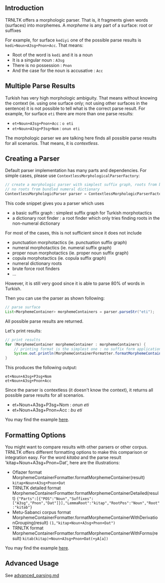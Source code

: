 ## Introduction ##

TRNLTK offers a morphologic parser. That is, it fragments given words (surfaces) into morphemes.
A *morpheme* is any part of a surface: root or suffixes

For example, for surface `kediyi` one of the possible parse results is `kedi+Noun+A3sg+Pnon+Acc`. That means:

* Root of the word is `kedi` and it is a noun
* It is a singular noun : `A3sg`
* There is no possession : `Pnon`
* And the case for the noun is accusative : `Acc`

## Multiple Parse Results ##

Turkish has very high morphologic ambiguity. That means without knowing the context (ie. using one surface only; not
using other surfaces in the sentence) it is not possible to tell what is the correct parse result.
For example, for surface `eti` there are more than one parse results:

* `et+Noun+A3sg+Pnon+Acc` : `o eti`
* `et+Noun+A3sg+P3sg+Nom` : `onun eti`

The morphologic parser we are talking here finds all possible parse results for all scenarios. That means, it is
*contextless*.

## Creating a Parser ##
Default parser implementation has many parts and dependencies.
For simple cases, please use `ContextlessMorphologicalParserFactory`:

```java
// create a morphologic parser with simplest suffix graph, roots from bundled dictionary,
// no roots from bundled numeral dictionary
ContextlessMorphologicParser parser = ContextlessMorphologicParserFactory.createSimple();
```

This code snippet gives you a parser which uses
* a basic suffix graph : simplest suffix graph for Turkish morphotactics
* a dictionary root finder : a root finder which only tries finding roots in the non-numeral dictionary

For most of the cases, this is not sufficient since it does not include
* punctuation morphotactics (ie. punctuation suffix graph)
* numeral morphotactics (ie. numeral suffix graph)
* proper noun morphotactics (ie. proper noun suffix graph)
* copula morphotactics (ie. copula suffix graph)
* numeral dictionary roots
* brute force root finders
* ...

However, it is still very good since it is able to parse 80% of words in Turkish.

Then you can use the parser as shown following:
```java
// parse surface
List<MorphemeContainer> morphemeContainers = parser.parseStr("eti");
```

All possible parse results are returned.

Let's print results:
```java
// print results
for (MorphemeContainer morphemeContainer : morphemeContainers) {
    // printing format is the simplest one : no suffix form applications, no grouping
    System.out.println(MorphemeContainerFormatter.formatMorphemeContainer(morphemeContainer));
}
```
This produces the following output:
```
et+Noun+A3sg+P3sg+Nom
et+Noun+A3sg+Pnon+Acc
```

Since the parser is contextless (it doesn't know the context), it returns all possible parse results for all scenarios.
* et+Noun+A3sg+P3sg+Nom : *onun eti*
* et+Noun+A3sg+Pnon+Acc : *bu eti*

You may find the example [here](/core/src/doc/org/trnltk/doc/simpleparsing/SimpleParsing.java).

## Formatting Options ##

You might want to compare results with other parsers or other corpus. TRNLTK offers different formatting options to
make this comparison or integration easy. For the word *kitaba* and the parse result 'kitap+Noun+A3sg+Pnon+Dat', here
are the illustrations:

* Oflazer format
  MorphemeContainerFormatter.formatMorphemeContainer(result)
  `kitap+Noun+A3sg+Pnon+Dat`
* TRNLTK detailed format
  MorphemeContainerFormatter.formatMorphemeContainerDetailed(result)
  `{"Parts":[{"POS":"Noun","Suffixes":["A3sg","Pnon","Dat"]}],"LemmaRoot":"kitap","RootPos":"Noun","Root":"kitab"}`
* Metu-Sabanci corpus format
  MorphemeContainerFormatter.formatMorphemeContainerWithDerivationGrouping(result)
  `(1,"kitap+Noun+A3sg+Pnon+Dat")`
* TRNLTK format
  MorphemeContainerFormatter.formatMorphemeContainerWithForms(result)
  `kitab(kitap)+Noun+A3sg+Pnon+Dat(+yA[a])`

You may find the example [here](/core/src/doc/org/trnltk/doc/formattingoptions/FormattingOptions.java).

## Advanced Usage ##

See [advanced_parsing.md](advanced_parsing.md)
